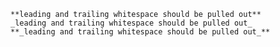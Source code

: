  	**leading and trailing whitespace should be pulled out**     
 	_leading and trailing whitespace should be pulled out_   
 	**_leading and trailing whitespace should be pulled out_**   